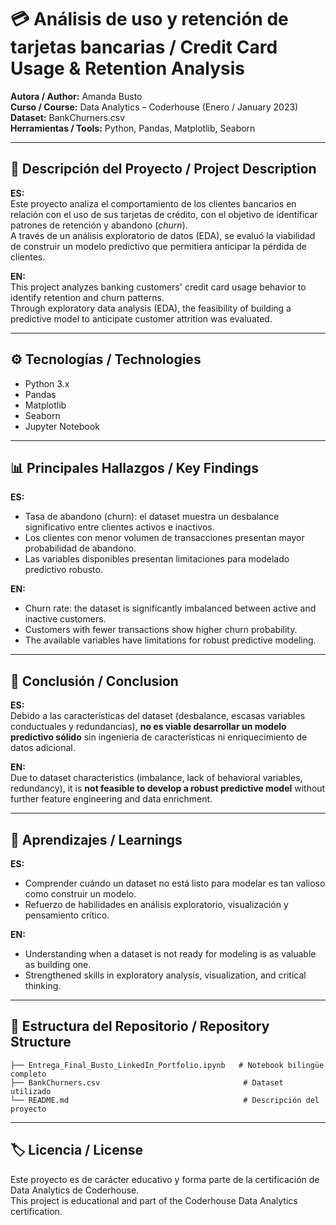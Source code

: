 
# 💳 Análisis de uso y retención de tarjetas bancarias / Credit Card Usage & Retention Analysis

**Autora / Author:** Amanda Busto  
**Curso / Course:** Data Analytics – Coderhouse (Enero / January 2023)  
**Dataset:** BankChurners.csv  
**Herramientas / Tools:** Python, Pandas, Matplotlib, Seaborn  

---

## 🧠 Descripción del Proyecto / Project Description

**ES:**  
Este proyecto analiza el comportamiento de los clientes bancarios en relación con el uso de sus tarjetas de crédito, con el objetivo de identificar patrones de retención y abandono (*churn*).  
A través de un análisis exploratorio de datos (EDA), se evaluó la viabilidad de construir un modelo predictivo que permitiera anticipar la pérdida de clientes.  

**EN:**  
This project analyzes banking customers' credit card usage behavior to identify retention and churn patterns.  
Through exploratory data analysis (EDA), the feasibility of building a predictive model to anticipate customer attrition was evaluated.  

---

## ⚙️ Tecnologías / Technologies
- Python 3.x  
- Pandas  
- Matplotlib  
- Seaborn  
- Jupyter Notebook  

---

## 📊 Principales Hallazgos / Key Findings

**ES:**  
- Tasa de abandono (churn): el dataset muestra un desbalance significativo entre clientes activos e inactivos.  
- Los clientes con menor volumen de transacciones presentan mayor probabilidad de abandono.  
- Las variables disponibles presentan limitaciones para modelado predictivo robusto.  

**EN:**  
- Churn rate: the dataset is significantly imbalanced between active and inactive customers.  
- Customers with fewer transactions show higher churn probability.  
- The available variables have limitations for robust predictive modeling.  

---

## 🚫 Conclusión / Conclusion

**ES:**  
Debido a las características del dataset (desbalance, escasas variables conductuales y redundancias), **no es viable desarrollar un modelo predictivo sólido** sin ingeniería de características ni enriquecimiento de datos adicional.  

**EN:**  
Due to dataset characteristics (imbalance, lack of behavioral variables, redundancy), it is **not feasible to develop a robust predictive model** without further feature engineering and data enrichment.  

---

## 🧩 Aprendizajes / Learnings

**ES:**  
- Comprender cuándo un dataset no está listo para modelar es tan valioso como construir un modelo.  
- Refuerzo de habilidades en análisis exploratorio, visualización y pensamiento crítico.  

**EN:**  
- Understanding when a dataset is not ready for modeling is as valuable as building one.  
- Strengthened skills in exploratory analysis, visualization, and critical thinking.  

---

## 📁 Estructura del Repositorio / Repository Structure

```
├── Entrega_Final_Busto_LinkedIn_Portfolio.ipynb   # Notebook bilingüe completo
├── BankChurners.csv                                # Dataset utilizado
└── README.md                                       # Descripción del proyecto
```

---

## 🏷️ Licencia / License
Este proyecto es de carácter educativo y forma parte de la certificación de Data Analytics de Coderhouse.  
This project is educational and part of the Coderhouse Data Analytics certification.
